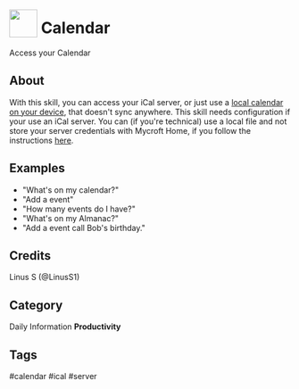 # <img src='https://raw.githack.com/FortAwesome/Font-Awesome/master/svgs/solid/calendar-day.svg' card_color='#FD9E66' width='50' height='50' style='vertical-align:bottom'/> Calendar
Access your Calendar

## About
With this skill, you can access your iCal server, or just use a [local calendar on your device](https://bit.ly/mycroft-calendar-ics), that doesn't sync anywhere. This skill needs configuration if your use an iCal server. You can (if you're technical) use a local file and not store your server credentials with Mycroft Home, if you follow the instructions [here](https://bit.ly/mycroft-calendar-local).

## Examples
* "What's on my calendar?"
* "Add a event"
* "How many events do I have?"
* "What's on my Almanac?"
* "Add a event call Bob's birthday."

## Credits
Linus S (@LinusS1)

## Category
Daily
Information
**Productivity**

## Tags
#calendar
#ical
#server

